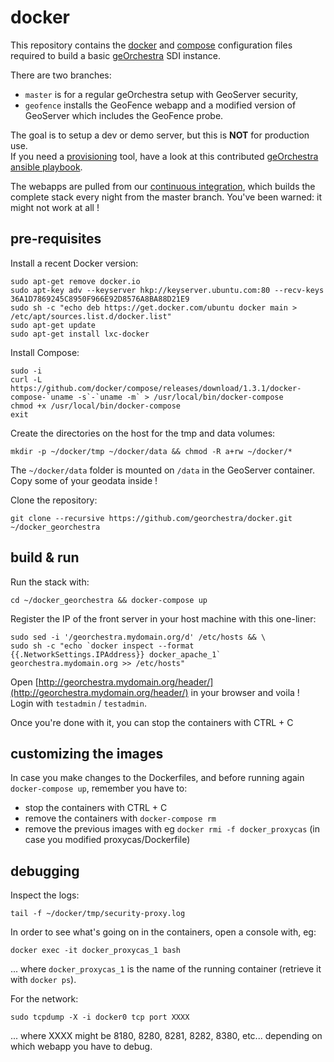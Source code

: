 # docker

This repository contains the [docker](https://www.docker.com/) and [compose](https://docs.docker.com/compose/) configuration files required to build a basic [geOrchestra](http://www.georchestra.org) SDI instance.

There are two branches:
 * ```master``` is for a regular geOrchestra setup with GeoServer security,
 * ```geofence``` installs the GeoFence webapp and a modified version of GeoServer which includes the GeoFence probe.  

The goal is to setup a dev or demo server, but this is **NOT** for production use.  
If you need a [provisioning](https://docs.vagrantup.com/v2/provisioning/ansible.html) tool, have a look at this contributed [geOrchestra ansible playbook](https://github.com/landryb/georchestra-ansible).

The webapps are pulled from our [continuous integration](https://sdi.georchestra.org/ci/), which builds the complete stack every night from the master branch. You've been warned: it might not work at all !

## pre-requisites

Install a recent Docker version:
```
sudo apt-get remove docker.io
sudo apt-key adv --keyserver hkp://keyserver.ubuntu.com:80 --recv-keys 36A1D7869245C8950F966E92D8576A8BA88D21E9
sudo sh -c "echo deb https://get.docker.com/ubuntu docker main > /etc/apt/sources.list.d/docker.list"
sudo apt-get update
sudo apt-get install lxc-docker
```

Install Compose:
```
sudo -i
curl -L https://github.com/docker/compose/releases/download/1.3.1/docker-compose-`uname -s`-`uname -m` > /usr/local/bin/docker-compose
chmod +x /usr/local/bin/docker-compose
exit
```

Create the directories on the host for the tmp and data volumes:
```
mkdir -p ~/docker/tmp ~/docker/data && chmod -R a+rw ~/docker/*
```
The ```~/docker/data``` folder is mounted on ```/data``` in the GeoServer container. Copy some of your geodata inside !

Clone the repository:
```
git clone --recursive https://github.com/georchestra/docker.git ~/docker_georchestra
```

## build & run

Run the stack with:
```
cd ~/docker_georchestra && docker-compose up
```

Register the IP of the front server in your host machine with this one-liner:
```
sudo sed -i '/georchestra.mydomain.org/d' /etc/hosts && \
sudo sh -c "echo `docker inspect --format {{.NetworkSettings.IPAddress}} docker_apache_1` georchestra.mydomain.org >> /etc/hosts"
```

Open [http://georchestra.mydomain.org/header/](http://georchestra.mydomain.org/header/) in your browser and voila !  
Login with ```testadmin``` / ```testadmin```.

Once you're done with it, you can stop the containers with CTRL + C

## customizing the images

In case you make changes to the Dockerfiles, and before running again ```docker-compose up```, remember you have to:
 - stop the containers with CTRL + C
 - remove the containers with ```docker-compose rm```
 - remove the previous images with eg ```docker rmi -f docker_proxycas``` (in case you modified proxycas/Dockerfile)

## debugging

Inspect the logs:
```
tail -f ~/docker/tmp/security-proxy.log
```

In order to see what's going on in the containers, open a console with, eg:
```
docker exec -it docker_proxycas_1 bash
```
... where ```docker_proxycas_1``` is the name of the running container (retrieve it with ```docker ps```).

For the network:
```
sudo tcpdump -X -i docker0 tcp port XXXX
```
... where XXXX might be 8180, 8280, 8281, 8282, 8380, etc... depending on which webapp you have to debug.

